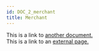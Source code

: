 ```yaml
---
id: DOC_2_merchant
title: Merchant
---
```


This is a link to [another document.](doc3.md)  
This is a link to an [external page.](http://www.example.com)
